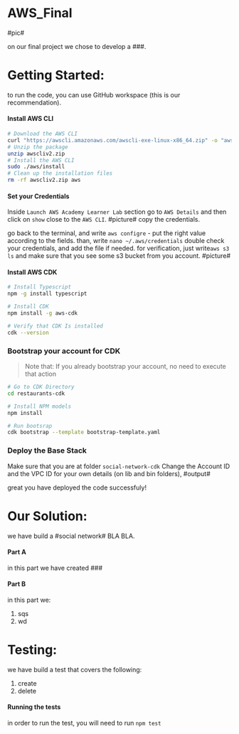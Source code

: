 # AWS_Final
#pic#

on our final project we chose to develop a ###.

# Getting Started:
to run the code, you can use GitHub workspace (this is our recommendation).

#### Install AWS CLI
```bash
# Download the AWS CLI 
curl "https://awscli.amazonaws.com/awscli-exe-linux-x86_64.zip" -o "awscliv2.zip" 
# Unzip the package
unzip awscliv2.zip 
# Install the AWS CLI
sudo ./aws/install 
# Clean up the installation files 
rm -rf awscliv2.zip aws
``` 
#### Set your Credentials

Inside `Launch AWS Academy Learner Lab` section go to `AWS Details`
and then click on `show` close to the `AWS CLI`.
#picture#
copy the credentials.

go back to the terminal, and write `aws configre` - put the right value according to the fields.
than, write `nano ~/.aws/credentials`
double check your credentials, and add the file if needed.
for verification, just write`aws s3 ls` 
and make sure that you see some s3 bucket from you account. 
#picture#

#### Install AWS CDK 
```bash
# Install Typescript
npm -g install typescript

# Install CDK
npm install -g aws-cdk

# Verify that CDK Is installed
cdk --version
```
### Bootstrap your account for CDK

> Note that: If you already bootstrap your account, no need to execute that action
```bash
# Go to CDK Directory
cd restaurants-cdk

# Install NPM models
npm install

# Run bootsrap
cdk bootstrap --template bootstrap-template.yaml
```

### Deploy the Base Stack
Make sure that you are at folder `social-network-cdk`
Change the Account ID and the VPC ID for your own details (on lib and bin folders),
#output#



great you have deployed the code successfuly!


# Our Solution:
we have build a #social network# BLA BLA.

#### Part A
in this part we have created ###

#### Part B
in this part we:
1. sqs
2. wd


# Testing:
we have build a test that covers the following:
1. create
2. delete

#### Running the tests
in order to run the test, you will need to run `npm test`

